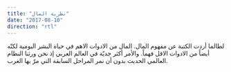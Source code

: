 ```yaml
---
title: "نظرية المال"
date: "2017-08-10"
direction: "rtl"
---
```


لطالما أردت الكتبة عن مفهوم المال. المال من الادوات الاهم في حياة البشر اليومية لكنّه أيضاً من الادوات الاقل فهماً. والأمر أكثر جديّة في العالم العربي إذ نحن ورثنا النظام العالمي الحديث بدون أن نمر المراحل السابقة التي مرّ بها الغرب. 
<!-- end -->